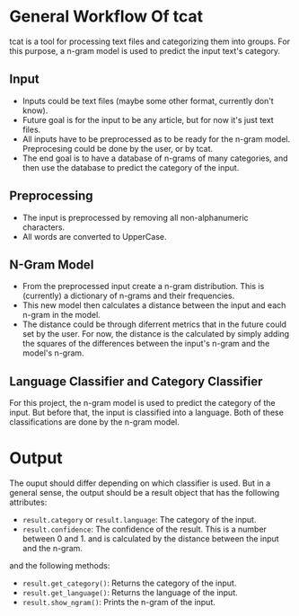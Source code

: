 # General Workflow Of tcat

tcat is a tool for processing text files and categorizing them into groups. For this purpose, a n-gram model is used to predict the input text's category.

## Input

- Inputs could be text files (maybe some other format, currently don't know).
- Future goal is for the input to be any article, but for now it's just text files. 
- All inputs have to be preprocessed as to be ready for the n-gram model. Preprocesing could be done by the user, or by tcat.
- The end goal is to have a database of n-grams of many categories, and then use the database to predict the category of the input.

## Preprocessing

- The input is preprocessed by removing all non-alphanumeric characters.
- All words are converted to UpperCase.

## N-Gram Model

- From the preprocessed input create a n-gram distribution. This is (currently) a dictionary of n-grams and their frequencies.
- This new model then calculates a distance between the input and each n-gram in the model.
- The distance could be through diferrent metrics that in the future could set by the user. For now, the distance is the calculated by simply adding the squares of the differences between the input's n-gram and the model's n-gram.

## Language Classifier and Category Classifier

For this project, the n-gram model is used to predict the category of the input. But before that, the input is classified into a language. 
Both of these classifications are done by the n-gram model.

# Output
The ouput should differ depending on which classifier is used. But in a general sense, the output should be a result object that
has the following attributes:

- `result.category` or `result.language`: The category of the input.
- `result.confidence`: The confidence of the result. This is a number between 0 and 1. and is calculated by the distance between the input and the n-gram.

and the following methods:

- `result.get_category()`: Returns the category of the input.
- `result.get_language()`: Returns the language of the input.
- `result.show_ngram()`: Prints the n-gram of the input.